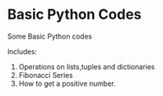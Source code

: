 # Basic Python Codes
Some Basic Python codes

Includes:
1. Operations on lists,tuples and dictionaries
2. Fibonacci Series
3. How to get a positive number.
